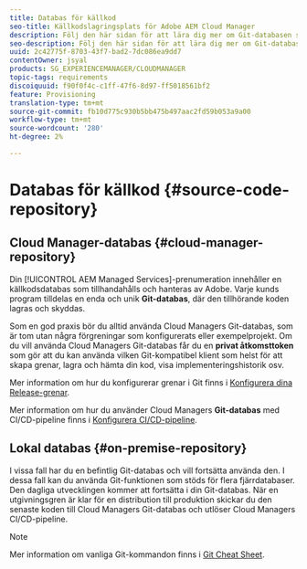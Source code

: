 ```yaml
---
title: Databas för källkod
seo-title: Källkodslagringsplats för Adobe AEM Cloud Manager
description: Följ den här sidan för att lära dig mer om Git-databasen som är avsedd för varje program som du har i Cloud Manager.
seo-description: Följ den här sidan för att lära dig mer om Git-databasen som är avsedd för alla program du har i Adobe AEM Cloud Manager.
uuid: 2c42775f-8703-43f7-bad2-7dc086ea9dd7
contentOwner: jsyal
products: SG_EXPERIENCEMANAGER/CLOUDMANAGER
topic-tags: requirements
discoiquuid: f90f0f4c-c1ff-47f6-8d97-ff5018561bf2
feature: Provisioning
translation-type: tm+mt
source-git-commit: fb10d775c930b5bb475b497aac2fd59b053a9a00
workflow-type: tm+mt
source-wordcount: '280'
ht-degree: 2%

---
```



# Databas för källkod {#source-code-repository}

## Cloud Manager-databas {#cloud-manager-repository}

Din [!UICONTROL AEM Managed Services]-prenumeration innehåller en källkodsdatabas som tillhandahålls och hanteras av Adobe. Varje kunds program tilldelas en enda och unik **Git-databas**, där den tillhörande koden lagras och skyddas.

Som en god praxis bör du alltid använda Cloud Managers Git-databas, som är tom utan några förgreningar som konfigurerats eller exempelprojekt. Om du vill använda Cloud Managers Git-databas får du en **privat åtkomsttoken** som gör att du kan använda vilken Git-kompatibel klient som helst för att skapa grenar, lagra och hämta din kod, visa implementeringshistorik osv.

Mer information om hur du konfigurerar grenar i Git finns i [Konfigurera dina Release-grenar](configure-your-release-branches.md).

Mer information om hur du använder Cloud Managers **Git-databas** med CI/CD-pipeline finns i [Konfigurera CI/CD-pipeline](configuring-pipeline.md).

## Lokal databas {#on-premise-repository}

I vissa fall har du en befintlig Git-databas och vill fortsätta använda den. I dessa fall kan du använda Git-funktionen som stöds för flera fjärrdatabaser. Den dagliga utvecklingen kommer att fortsätta i din Git-databas. När en utgivningsgren är klar för en distribution till produktion skickar du den senaste koden till Cloud Managers Git-databas och utlöser Cloud Managers CI/CD-pipeline.

>[!NOTE]
>
>Mer information om vanliga Git-kommandon finns i [Git Cheat Sheet](https://education.github.com/git-cheat-sheet-education.pdf).

